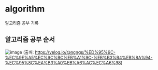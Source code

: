 # algorithm
알고리즘 공부 기록

## 알고리즘 공부 순서
![image](https://github.com/user-attachments/assets/21575798-1050-44c1-adee-188437c4354d)
(출처: https://velog.io/@ngngs/%ED%95%9C-%EC%9E%A5%EC%9C%BC%EB%A1%9C-%EB%B3%B4%EB%8A%94-%EC%95%8C%EA%B3%A0%EB%A6%AC%EC%A6%98)

